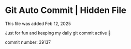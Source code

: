 # Git Auto Commit | Hidden File

This file was added Feb 12, 2025

Just for fun and keeping my daily git commit active 🤪

commit number: 39137
